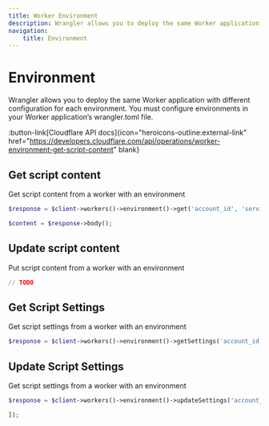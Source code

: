 ```yaml
---
title: Worker Environment
description: Wrangler allows you to deploy the same Worker application with different configuration for each environment.
navigation:
    title: Environment
---
```


# Environment

Wrangler allows you to deploy the same Worker application with different configuration for each environment. You must configure environments in your Worker application’s wrangler.toml file.

:button-link[Cloudflare API docs]{icon="heroicons-outline:external-link" href="https://developers.cloudflare.com/api/operations/worker-environment-get-script-content" blank}

## Get script content

Get script content from a worker with an environment

```php [php]
$response = $client->workers()->environment()->get('account_id', 'service_name', 'environment_name');

$content = $response->body();
```

## Update script content

Put script content from a worker with an environment

```php [php]
// TODO
```

## Get Script Settings

Get script settings from a worker with an environment

```php [php]
$response = $client->workers()->environment()->getSettings('account_id', 'service_name', 'environment_name');
```

## Update Script Settings

Get script settings from a worker with an environment

```php [php]
$response = $client->workers()->environment()->updateSettings('account_id', 'service_name', 'environment_name', [

]);
```